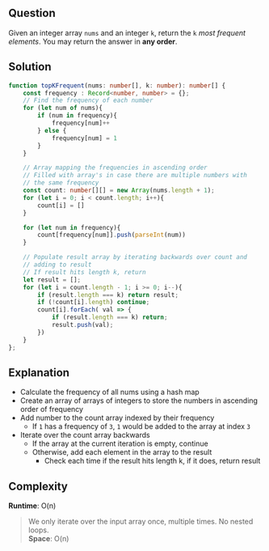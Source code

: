 ## Question
Given an integer array `nums` and an integer `k`, return the `k` *most frequent elements*. You may return the answer in **any order**.

## Solution
```typescript
function topKFrequent(nums: number[], k: number): number[] {
    const frequency : Record<number, number> = {};
    // Find the frequency of each number
    for (let num of nums){
        if (num in frequency){
            frequency[num]++
        } else {
            frequency[num] = 1
        }
    }

    // Array mapping the frequencies in ascending order
    // Filled with array's in case there are multiple numbers with
    // the same frequency
    const count: number[][] = new Array(nums.length + 1);
    for (let i = 0; i < count.length; i++){
        count[i] = []
    }

    for (let num in frequency){
        count[frequency[num]].push(parseInt(num))
    }

    // Populate result array by iterating backwards over count and
    // adding to result
    // If result hits length k, return
    let result = [];
    for (let i = count.length - 1; i >= 0; i--){
        if (result.length === k) return result;
        if (!count[i].length) continue;
        count[i].forEach( val => {
            if (result.length === k) return;
            result.push(val);
        })
    }
};
```

## Explanation
- Calculate the frequency of all nums using a hash map
- Create an array of arrays of integers to store the numbers in ascending order of frequency
- Add number to the count array indexed by their frequency
    * If `1` has a frequency of `3`, `1` would be added to the array at index `3`
- Iterate over the count array backwards
    * If the array at the current iteration is empty, continue
    * Otherwise, add each element in the array to the result
        + Check each time if the result hits length k, if it does, return result


## Complexity
**Runtime**: O(n) <br/>
> We only iterate over the input array once, multiple times. No nested loops. <br />
**Space**: O(n)